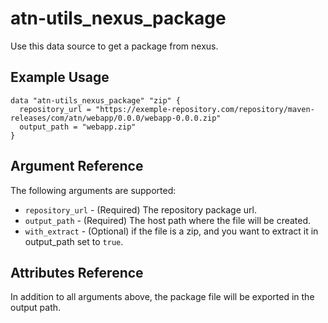 # atn-utils_nexus_package

Use this data source to get a package from nexus.

## Example Usage

```hcl
data "atn-utils_nexus_package" "zip" {
  repository_url = "https://exemple-repository.com/repository/maven-releases/com/atn/webapp/0.0.0/webapp-0.0.0.zip"
  output_path = "webapp.zip"
}
```

## Argument Reference

The following arguments are supported:
* `repository_url` - (Required) The repository package url.
* `output_path` - (Required) The host path where the file will be created. 
* `with_extract` - (Optional) if the file is a zip, and you want to extract it in output_path set to `true`. 


## Attributes Reference

In addition to all arguments above, the package file will be exported in the output path.


